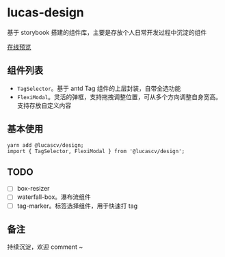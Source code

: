 # lucas-design

基于 storybook 搭建的组件库，主要是存放个人日常开发过程中沉淀的组件

[在线预览](http://zhouweibin.top:8083/)

## 组件列表

- `TagSelector`。基于 antd Tag 组件的上层封装，自带全选功能
- `FlexiModal`。灵活的弹框，支持拖拽调整位置，可从多个方向调整自身宽高。支持存放自定义内容

## 基本使用
```
yarn add @lucascv/design;
import { TagSelector, FlexiModal } from '@lucascv/design';
```

## TODO

- [ ] box-resizer
- [ ] waterfall-box。瀑布流组件
- [ ] tag-marker。标签选择组件，用于快速打 tag

## 备注

持续沉淀，欢迎 comment ~
